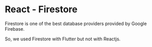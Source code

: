 # React - Firestore

Firestore is one of the best database providers provided by Google Firebase.

So, we used Firestore with Flutter but not with Reactjs.

